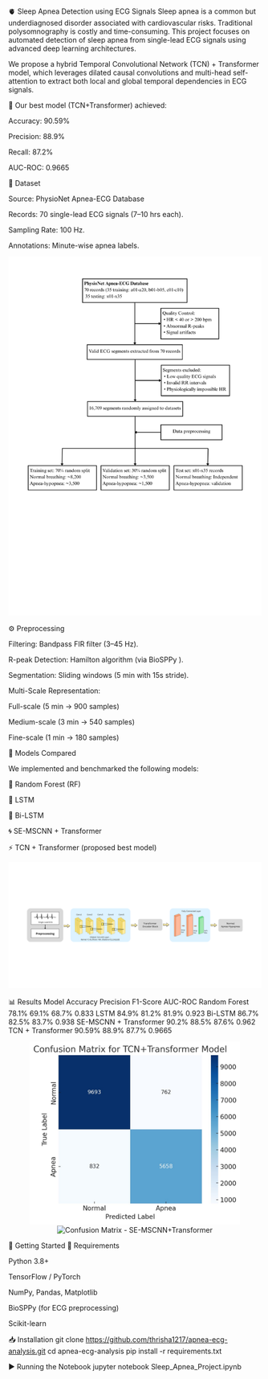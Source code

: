 🫀 Sleep Apnea Detection using ECG Signals
Sleep apnea is a common but underdiagnosed disorder associated with cardiovascular risks. Traditional polysomnography is costly and time-consuming.
This project focuses on automated detection of sleep apnea from single-lead ECG signals using advanced deep learning architectures.

We propose a hybrid Temporal Convolutional Network (TCN) + Transformer model, which leverages dilated causal convolutions and multi-head self-attention to extract both local and global temporal dependencies in ECG signals.

🔹 Our best model (TCN+Transformer) achieved:

Accuracy: 90.59%

Precision: 88.9%

Recall: 87.2%

AUC-ROC: 0.9665

📂 Dataset

Source: PhysioNet Apnea-ECG Database

Records: 70 single-lead ECG signals (7–10 hrs each).

Sampling Rate: 100 Hz.

Annotations: Minute-wise apnea labels.

<p align="center"> <img src="images/Data Preprocessing Pipeline.png" width="650" alt="Data Preprocessing Pipeline"> </p>
⚙️ Preprocessing

Filtering: Bandpass FIR filter (3–45 Hz).

R-peak Detection: Hamilton algorithm (via BioSPPy
).

Segmentation: Sliding windows (5 min with 15s stride).

Multi-Scale Representation:

Full-scale (5 min → 900 samples)

Medium-scale (3 min → 540 samples)

Fine-scale (1 min → 180 samples)

🧠 Models Compared

We implemented and benchmarked the following models:

🌲 Random Forest (RF)

🔁 LSTM

🔁 Bi-LSTM

🌀 SE-MSCNN + Transformer

⚡ TCN + Transformer (proposed best model)

<p align="center"> <img src="images/TCN+Transformer Architecture.png" width="700" alt="TCN+Transformer Architecture"> </p>
📊 Results
Model	Accuracy	Precision	F1-Score	AUC-ROC
Random Forest	78.1%	69.1%	68.7%	0.833
LSTM	84.9%	81.2%	81.9%	0.923
Bi-LSTM	86.7%	82.5%	83.7%	0.938
SE-MSCNN + Transformer	90.2%	88.5%	87.6%	0.962
TCN + Transformer	90.59%	88.9%	87.7%	0.9665
<p align="center"> <img src="images/Confusion Matrix for TCN+Transformer Architecture.jpg" width="420" alt="Confusion Matrix - TCN+Transformer"> <img src="images/Confusion Matrix for SEMSCNN+TransformerArchitecture.jpg" width="420" alt="Confusion Matrix - SE-MSCNN+Transformer"> </p>
🚀 Getting Started
🔧 Requirements

Python 3.8+

TensorFlow / PyTorch

NumPy, Pandas, Matplotlib

BioSPPy (for ECG preprocessing)

Scikit-learn

📥 Installation
git clone https://github.com/thrisha1217/apnea-ecg-analysis.git
cd apnea-ecg-analysis
pip install -r requirements.txt

▶️ Running the Notebook
jupyter notebook Sleep_Apnea_Project.ipynb


